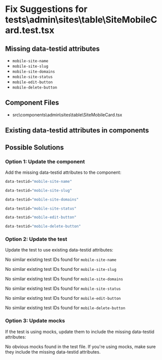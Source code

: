 # Fix Suggestions for tests\admin\sites\table\SiteMobileCard.test.tsx

## Missing data-testid attributes

- `mobile-site-name`
- `mobile-site-slug`
- `mobile-site-domains`
- `mobile-site-status`
- `mobile-edit-button`
- `mobile-delete-button`

## Component Files

- src\components\admin\sites\table\SiteMobileCard.tsx

## Existing data-testid attributes in components


## Possible Solutions

### Option 1: Update the component

Add the missing data-testid attributes to the component:

```jsx
data-testid="mobile-site-name"
```

```jsx
data-testid="mobile-site-slug"
```

```jsx
data-testid="mobile-site-domains"
```

```jsx
data-testid="mobile-site-status"
```

```jsx
data-testid="mobile-edit-button"
```

```jsx
data-testid="mobile-delete-button"
```

### Option 2: Update the test

Update the test to use existing data-testid attributes:

No similar existing test IDs found for `mobile-site-name`

No similar existing test IDs found for `mobile-site-slug`

No similar existing test IDs found for `mobile-site-domains`

No similar existing test IDs found for `mobile-site-status`

No similar existing test IDs found for `mobile-edit-button`

No similar existing test IDs found for `mobile-delete-button`

### Option 3: Update mocks

If the test is using mocks, update them to include the missing data-testid attributes:

No obvious mocks found in the test file. If you're using mocks, make sure they include the missing data-testid attributes.

